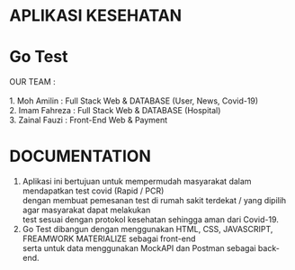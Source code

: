 # APLIKASI KESEHATAN 
# Go Test

OUR TEAM :
<br> <br>
    1. Moh Amilin       : Full Stack Web & DATABASE (User, News, Covid-19) <br>
    2. Imam Fahreza     : Full Stack Web & DATABASE (Hospital)<br>
    3. Zainal Fauzi     : Front-End Web & Payment


# DOCUMENTATION
1. Aplikasi ini bertujuan untuk mempermudah masyarakat dalam mendapatkan test covid (Rapid / PCR) <br>
    dengan membuat pemesanan test di rumah sakit terdekat / yang dipilih agar masyarakat dapat melakukan <br>
    test sesuai dengan protokol kesehatan sehingga aman dari Covid-19.
2. Go Test dibangun dengan menggunakan HTML, CSS, JAVASCRIPT, FREAMWORK MATERIALIZE sebagai front-end<br>
    serta untuk data menggunakan MockAPI dan Postman sebagai back-end.

